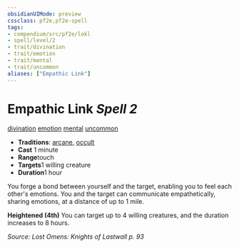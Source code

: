 ```yaml
---
obsidianUIMode: preview
cssclass: pf2e,pf2e-spell
tags:
- compendium/src/pf2e/lokl
- spell/level/2
- trait/divination
- trait/emotion
- trait/mental
- trait/uncommon
aliases: ["Empathic Link"]
---
```

# Empathic Link *Spell 2*   
[divination](../../rules/traits/divination.md)  [emotion](../../rules/traits/emotion.md)  [mental](../../rules/traits/mental.md)  [uncommon](../../rules/traits/uncommon.md)  

- **Traditions**: [arcane](../../rules/traits/arcane.md), [occult](../../rules/traits/occult.md)
- **Cast** 1 minute 
- **Range**touch
- **Targets**1 willing creature
- **Duration**1 hour

You forge a bond between yourself and the target, enabling you to feel each other's emotions. You and the target can communicate empathetically, sharing emotions, at a distance of up to 1 mile.

**Heightened (4th)** You can target up to 4 willing creatures, and the duration increases to 8 hours.

*Source: Lost Omens: Knights of Lastwall p. 93*